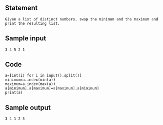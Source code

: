 ## Statement
```
Given a list of distinct numbers, swap the minimum and the maximum and print the resulting list.
```
## Sample input
```
3 4 5 2 1
```
## Code
```
a=[int(i) for i in input().split()]
minimum=a.index(min(a))
maximum=a.index(max(a))
a[minimum],a[maximum]=a[maximum],a[minimum]
print(a)
```
## Sample output
```
3 4 1 2 5
```
